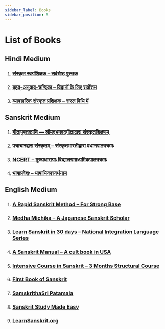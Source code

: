 ```yaml
---
sidebar_label: Books
sidebar_position: 5
---
```


# List of Books

## Hindi Medium

1. ### [संस्कृत स्वयंशिक्षक – सर्वश्रेष्ठ पुस्तक](http://amzn.eu/d/8i6atCK)

1. ### [बृहद्-अनुवाद-चन्द्रिका – विद्वानों के लिए सर्वोत्तम](https://amzn.eu/d/44sDhhU)

1. ### [व्यावहारिक संस्कृत प्रशिक्षक – सरल विधि में](https://dl.flipkart.com/s/UQhJ10uuuN)

## Sanskrit Medium

1. ### [गीतापुस्तकानि — श्रीमद्भगवद्गीताद्वारा संस्कृतशिक्षणम्](https://www.samskritabharati.in/bookstore?sort=&book_category=Geeta%20Pustakani&type=book)

1. ### [पत्राचारद्वारा संस्कृतम् – संस्कृतभारतीद्वारा प्रधानपाठ्यक्रमः](http://samskritabharati.in/correspondence_courses.php)

1. ### [NCERT – मुख्यधारायाः विद्यालयमाध्यमिकपाठ्यक्रमः](https://www.amazon.in/s?i=stripbooks&rh=n%3A976389031%2Cp_27%3ANCERT%2Cp_n_feature_three_browse-bin%3A9141488031&dc&qid=1701171544&rnid=9141481031&ref=is_r_p_n_feature_three_browse-bin_3&ds=v1%3AVaVg7yNq%2Be2%2BjYps0NOWKGDm2SdaKDzT5Gr8BK9WXG8)

1. ### [भाषाप्रवेशः – भाषाधिकारवर्धनाय](https://www.samskritabharati.in/preview?bharati_books=VmpKMFlWVXhiRmhUYmxKVFlteEtUMVp0ZUV0aU1WVjNWMjFHVWsxV2JEUldiWFF3Vkd4WmVGZHFSbFpXZWxaSVZqSXhSbVZzUm5WalJsWlhZbGRvV1ZadGRHRmtNRFZ5VFZWV2FHVnFRVGs9&samskrita_bharati=VmpKMFlWVXhiRmhUYmxKVFlteEtUMVp0ZUV0aU1WVjNWMjFHVWsxV2JEUldiWFF3Vkd4WmVGZHFSbFpXZWxaSVZqSXhSbVZzUm5WalJsWlhZbGRvV1ZadGRHRmtNRFZ5VFZWV2FHVnFRVGs9)

## English Medium

1. ### [A Rapid Sanskrit Method – For Strong Base](https://www.amazon.in/dp/8120801997/ref=cm_sw_r_cp_apa_glc_fabc_ADG65TDC95215E3KTEYY)

1. ### [Medha Michika – A Japanese Sanskrit Scholar](https://www.amazon.in/stores/Medha%20Michika/author/B0951HTTT7)

1. ### [Learn Sanskrit in 30 days – National Integration Language Series](http://amzn.eu/d/9o68MHR)

1. ### [A Sanskrit Manual – A cult book in USA](https://amzn.eu/d/1iv30HP)

1. ### [Intensive Course in Sanskrit – 3 Months Structural Course](https://www.exoticindiaart.com/book/details/intensive-course-in-sanskrit-old-and-rare-book-nak186)

1. ### [First Book of Sanskrit](https://amzn.eu/d/1xATFbp)

1. ### [SamskrithaSri Patamala](https://routemybook.com/products%3Ci%3Edetails/samskritasri-patamaala-part-1-sanskrit-english-9215)

1. ### [Sanskrit Study Made Easy](https://www.amazon.in/s?i=stripbooks&rh=p%3C/i%3E27%3AK.+L.+V.+SASTRI&ref=dp%3Ci%3Ebyline%3C/i%3Esr%3Ci%3Ebook%3C/i%3E1)

1. ### [LearnSanskrit.org](https://learnsanskrit.org/static/pdf/guide.pdf)